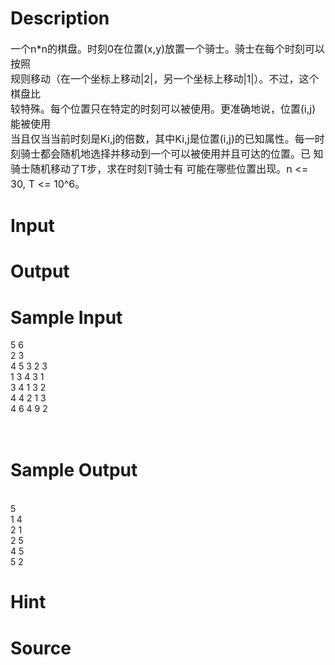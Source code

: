 
# Description

<div class="content"><p><span style="font-size: medium">一个n*n的棋盘。时刻0在位置(x,y)放置一个骑士。骑士在每个时刻可以按照<br/>
规则移动（在一个坐标上移动|2|，另一个坐标上移动|1|）。不过，这个棋盘比<br/>
较特殊。每个位置只在特定的时刻可以被使用。更准确地说，位置(i,j)能被使用<br/>
当且仅当当前时刻是Ki,j的倍数，其中Ki,j是位置(i,j)的已知属性。每一时刻骑士都会随机地选择并移动到一个可以被使用并且可达的位置。已 知骑士随机移动了T步，求在时刻T骑士有 可能在哪些位置出现。n &lt;= 30, T &lt;= 10^6。 </span></p>
<p></p></div>

# Input

<div class="content"></div>

# Output

<div class="content"></div>

# Sample Input

<div class="content"><span class="sampledata">5 6 <br/>
2 3 <br/>
4 5 3 2 3  <br/>
1 3 4 3 1  <br/>
3 4 1 3 2  <br/>
4 4 2 1 3  <br/>
4 6 4 9 2  <br/>
 <br/>
 <br/>
</span></div>

# Sample Output

<div class="content"><span class="sampledata"> <br/>
5 <br/>
1 4 <br/>
2 1 <br/>
2 5 <br/>
4 5 <br/>
5 2 </span></div>

# Hint

<div class="content"><p></p></div>

# Source

<div class="content"><p><a href="problemset.php?search="></a></p></div>

